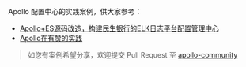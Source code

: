 Apollo 配置中心的实践案例，供大家参考：

* [Apollo+ES源码改造，构建民生银行的ELK日志平台配置管理中心](https://mp.weixin.qq.com/s/VHugn0vgNu4m56V49geC4w)
* [Apollo在有赞的实践](https://mp.weixin.qq.com/s/Ge14UeY9Gm2Hrk--E47eJQ)

> 如您有案例希望分享，欢迎提交 Pull Request 至 [apollo-community](https://github.com/ctripcorp/apollo-community)